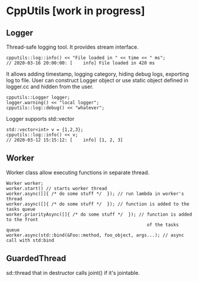 # CppUtils [work in progress]

## Logger 
Thread-safe logging tool. It provides stream interface.
```
cpputils::log::info() << "File loaded in " << time << " ms";
// 2020-03-16 20:00:00: [    info] File loaded in 420 ms
```
It allows adding timestamp, logging category, hiding debug logs, exporting log to file.
User can construct Logger object or use static object defined in logger.cc and hidden from the user.
```
cpputils::Logger logger;
logger.warning() << "local logger";
cpputils::log::debug() << "whatever";
```

Logger supports std::vector 
```
std::vector<int> v = {1,2,3};
cpputils::log::info() << v;
// 2020-03-12 15:15:12: [    info] [1, 2, 3]
```

## Worker
Worker class allow executing functions in separate thread.
```
Worker worker;
worker.start() // starts worker thread
worker.async([]{ /* do some stuff */  }); // run lambda in worker's thread
worker.async([]{ /* do some stuff */  }); // function is added to the tasks queue
worker.priorityAsync([]{ /* do some stuff */  }); // function is added to the front
                                                     of the tasks queue
worker.async(std::bind(&Foo::method, foo_object, args...); // async call with std:bind
```

## GuardedThread
sd::thread that in destructor calls joint() if it's jointable.
